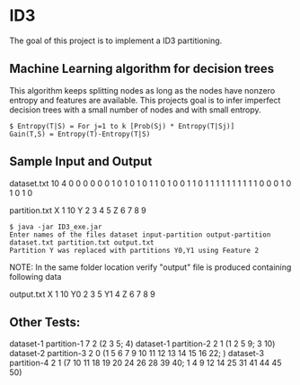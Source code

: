 # ID3 
The goal of this project is to implement a ID3 partitioning.

## Machine Learning algorithm for decision trees
This algorithm keeps splitting nodes as long as the nodes have nonzero entropy and features are available. 
This projects goal is to infer imperfect decision trees with a small number of nodes and with small entropy. 

	$ Entropy(T|S) = For j=1 to k [Prob(Sj) * Entropy(T|Sj)]
	Gain(T,S) = Entropy(T)-Entropy(T|S) 

## Sample Input and Output

dataset.txt
10 4
0 0 0 0
0 0 1 0
1 0 1 0
1 1 0 1
0 0 1 1
0 1 1 1
1 1 1 1
1 1 1 0
0 0 1 0
1 0 1 0

partition.txt
X 1 10
Y 2 3 4 5
Z 6 7 8 9


	$ java -jar ID3_exe.jar
	Enter names of the files dataset input-partition output-partition
	dataset.txt partition.txt output.txt
	Partition Y was replaced with partitions Y0,Y1 using Feature 2

NOTE: 
In the same folder location verify "output" file is produced containing following data

output.txt
	X 1 10
	Y0 2 3 5
	Y1 4
	Z 6 7 8 9
	
## Other Tests:
dataset-1 partition-1 7 2 (2 3 5; 4)
dataset-1 partition-2 2 1 (1 2 5 9; 3 10)
dataset-2 partition-3 2 0 (1 5 6 7 9 10 11 12 13 14 15 16 22; )
 dataset-3 partition-4 2 1 (7 10 11 18 19 20 24 26 28 39 40;  1 4 9 12 14 25 31 41 44 45 50) 


